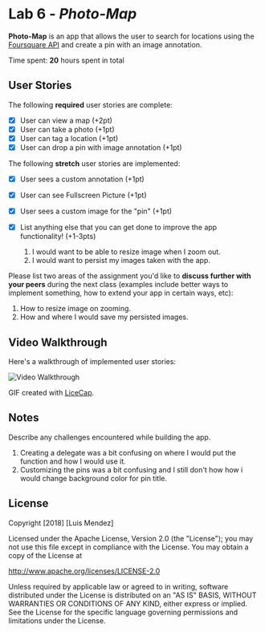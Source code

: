 # Lab 6 - *Photo-Map*

**Photo-Map** is an app that allows the user to search for locations using the [Foursquare API](https://developer.foursquare.com/docs) and create a pin with an image annotation.

Time spent: **20** hours spent in total

## User Stories

The following **required** user stories are complete:

- [x] User can view a map (+2pt)
- [x] User can take a photo (+1pt)
- [x] User can tag a location (+1pt)
- [x] User can drop a pin with image annotation (+1pt)

The following **stretch** user stories are implemented:

- [x] User sees a custom annotation (+1pt)
- [x] User can see Fullscreen Picture (+1pt)
- [x] User sees a custom image for the "pin" (+1pt)
- [x] List anything else that you can get done to improve the app functionality! (+1-3pts)

  1. I would want to be able to resize image when I zoom out.
  2. I would want to persist my images taken with the app.

Please list two areas of the assignment you'd like to **discuss further with your peers** during the next class (examples include better ways to implement something, how to extend your app in certain ways, etc):

1. How to resize image on zooming.
2. How and where I would save my persisted images.

## Video Walkthrough

Here's a walkthrough of implemented user stories:

<img src='https://user-images.githubusercontent.com/16315708/47134226-fa7a6080-d279-11e8-8f9e-ec443df510dc.gif' title='Video Walkthrough' width='' alt='Video Walkthrough' />

GIF created with [LiceCap](http://www.cockos.com/licecap/).

## Notes

Describe any challenges encountered while building the app.

  1. Creating a delegate was a bit confusing on where I would put the function and how I would use it.
  2. Customizing the pins was a bit confusing and I still don't how how i would change background color for pin title.

## License

Copyright [2018] [Luis Mendez]

Licensed under the Apache License, Version 2.0 (the "License");
you may not use this file except in compliance with the License.
You may obtain a copy of the License at

http://www.apache.org/licenses/LICENSE-2.0

Unless required by applicable law or agreed to in writing, software
distributed under the License is distributed on an "AS IS" BASIS,
WITHOUT WARRANTIES OR CONDITIONS OF ANY KIND, either express or implied.
See the License for the specific language governing permissions and
limitations under the License.
